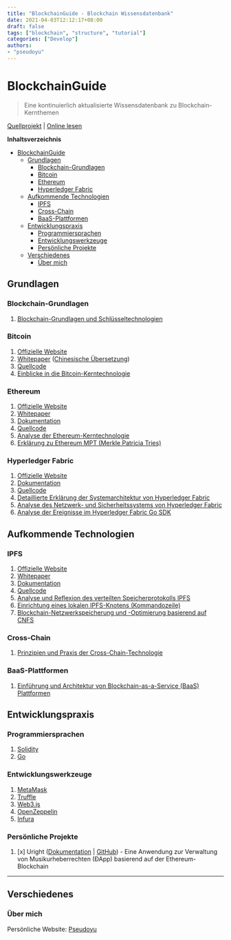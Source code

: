 ```yaml
---
title: "BlockchainGuide - Blockchain Wissensdatenbank"
date: 2021-04-03T12:12:17+08:00
draft: false
tags: ["blockchain", "structure", "tutorial"]
categories: ["Develop"]
authors:
- "pseudoyu"
---
```


# BlockchainGuide

> Eine kontinuierlich aktualisierte Wissensdatenbank zu Blockchain-Kernthemen

[Quellprojekt](https://github.com/pseudoyu/blockchain-guide) | [Online lesen](https://guide.pseudoyu.com)

**Inhaltsverzeichnis**

<!-- @import "[TOC]" {cmd="toc" depthFrom=1 depthTo=6 orderedList=false} -->

<!-- code_chunk_output -->

- [BlockchainGuide](#blockchainguide)
  - [Grundlagen](#grundlagen)
    - [Blockchain-Grundlagen](#blockchain-grundlagen)
    - [Bitcoin](#bitcoin)
    - [Ethereum](#ethereum)
    - [Hyperledger Fabric](#hyperledger-fabric)
  - [Aufkommende Technologien](#aufkommende-technologien)
    - [IPFS](#ipfs)
    - [Cross-Chain](#cross-chain)
    - [BaaS-Plattformen](#baas-plattformen)
  - [Entwicklungspraxis](#entwicklungspraxis)
    - [Programmiersprachen](#programmiersprachen)
    - [Entwicklungswerkzeuge](#entwicklungswerkzeuge)
    - [Persönliche Projekte](#persönliche-projekte)
  - [Verschiedenes](#verschiedenes)
    - [Über mich](#über-mich)

<!-- /code_chunk_output -->

## Grundlagen

### Blockchain-Grundlagen

1. [Blockchain-Grundlagen und Schlüsseltechnologien](https://www.pseudoyu.com/de/2021/02/12/blockchain_basic/)

### Bitcoin

1. [Offizielle Website](https://bitcoin.org/en/)
2. [Whitepaper](https://bitcoin.org/bitcoin.pdf) ([Chinesische Übersetzung](https://bitcoin.org/files/bitcoin-paper/bitcoin_zh_cn.pdf))
3. [Quellcode](https://github.com/bitcoin/bitcoin)
4. [Einblicke in die Bitcoin-Kerntechnologie](https://www.pseudoyu.com/de/2021/02/17/blockchain_bitcoin_basic/)

### Ethereum

1. [Offizielle Website](https://ethereum.org/en/)
2. [Whitepaper](https://ethereum.org/en/whitepaper/)
3. [Dokumentation](https://ethereum.org/en/developers/docs/)
4. [Quellcode](https://github.com/ethereum/go-ethereum)
5. [Analyse der Ethereum-Kerntechnologie](https://www.pseudoyu.com/de/2021/02/20/blockchain_ethereum_basic/)
6. [Erklärung zu Ethereum MPT (Merkle Patricia Tries)](https://www.pseudoyu.com/de/2021/08/16/blockchain_ethereum_mpt/)

### Hyperledger Fabric

1. [Offizielle Website](https://www.hyperledger.org/use/fabric)
2. [Dokumentation](https://hyperledger-fabric.readthedocs.io/en/release-2.2/)
3. [Quellcode](https://github.com/hyperledger/fabric#releases)
4. [Detaillierte Erklärung der Systemarchitektur von Hyperledger Fabric](https://www.pseudoyu.com/de/2021/03/20/blockchain_hyperledger_fabric_structure/)
5. [Analyse des Netzwerk- und Sicherheitssystems von Hyperledger Fabric](https://www.pseudoyu.com/de/2021/03/23/blockchain_hyperledger_fabric_network/)
6. [Analyse der Ereignisse im Hyperledger Fabric Go SDK](https://www.pseudoyu.com/de/2021/09/01/blockchain_hyperledger_fabric_gosdk_event/)

## Aufkommende Technologien

### IPFS

1. [Offizielle Website](https://ipfs.io)
2. [Whitepaper](https://ipfs.io/ipfs/QmR7GSQM93Cx5eAg6a6yRzNde1FQv7uL6X1o4k7zrJa3LX/ipfs.draft3.pdf)
3. [Dokumentation](https://docs.ipfs.io)
4. [Quellcode](https://github.com/ipfs/ipfs)
5. [Analyse und Reflexion des verteilten Speicherprotokolls IPFS](https://www.pseudoyu.com/de/2021/03/25/blockchain_ipfs_structure/)
6. [Einrichtung eines lokalen IPFS-Knotens (Kommandozeile)](https://www.pseudoyu.com/de/2021/03/27/blockchain_ipfs_practice/)
7. [Blockchain-Netzwerkspeicherung und -Optimierung basierend auf CNFS](https://www.pseudoyu.com/de/2021/06/22/blockchain_paper_cnfs/)

### Cross-Chain

1. [Prinzipien und Praxis der Cross-Chain-Technologie](https://www.pseudoyu.com/de/2021/09/06/blockchain_crosschain/)

### BaaS-Plattformen

1. [Einführung und Architektur von Blockchain-as-a-Service (BaaS) Plattformen](https://www.pseudoyu.com/de/2021/09/07/blockchain_baas_platform/)

## Entwicklungspraxis

### Programmiersprachen

1. [Solidity](https://docs.soliditylang.org/en/v0.8.4/)
2. [Go](https://golang.org)

### Entwicklungswerkzeuge

1. [MetaMask](https://metamask.io/)
2. [Truffle](https://www.trufflesuite.com)
3. [Web3.js](https://web3js.readthedocs.io/en/v1.3.4/)
4. [OpenZeppelin](https://openzeppelin.com)
5. [Infura](https://infura.io)

### Persönliche Projekte

1. [x] Uright ([Dokumentation](https://www.pseudoyu.com/de/2021/05/10/uright_case_study/) | [GitHub](https://github.com/pseudoyu/uright)) - Eine Anwendung zur Verwaltung von Musikurheberrechten (ÐApp) basierend auf der Ethereum-Blockchain

---

## Verschiedenes

### Über mich

Persönliche Website: [Pseudoyu](https://www.pseudoyu.com)